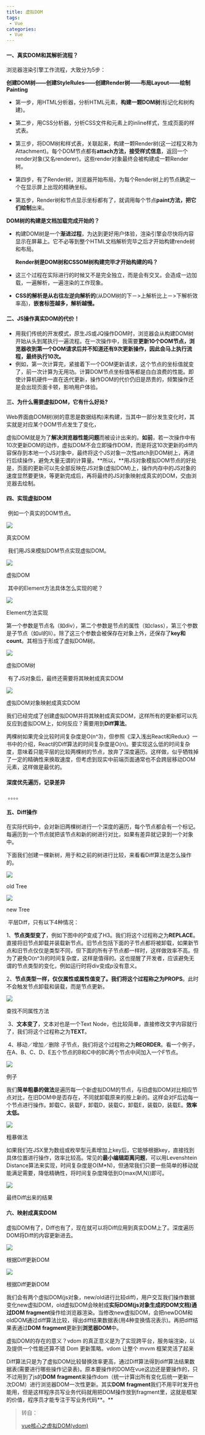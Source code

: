 ```yaml
---
title: 虚拟DOM
tags:
 - Vue
categories:
 - Vue
---
```




#### 一、真实DOM和其解析流程？ 

  浏览器渲染引擎工作流程，大致分为5步：

**创建DOM树——创建StyleRules——创建Render树——布局Layout——绘制Painting**

+  第一步，用HTML分析器，分析HTML元素，**构建一颗DOM树**(标记化和树构建)。

+  第二步，用CSS分析器，分析CSS文件和元素上的inline样式，生成页面的样式表。
+ 第三步，将DOM树和样式表，关联起来，构建一颗Render树(这一过程又称为Attachment)。每个DOM节点都有**attach方法，接受样式信息**，返回一个render对象(又名renderer)。这些render对象最终会被构建成一颗Render树。
+  第四步，有了Render树，浏览器开始布局，为每个Render树上的节点确定一个在显示屏上出现的精确坐标。
+  第五步，Render树和节点显示坐标都有了，就调用每个节点**paint方法，把它们绘制**出来。 

  **DOM树的构建是文档加载完成开始的？**

+ 构建DOM树是一个**渐进过程**，为达到更好用户体验，渲染引擎会尽快将内容显示在屏幕上。它不必等到整个HTML文档解析完毕之后才开始构建rende树和布局。

  **Render树是DOM树和CSSOM树构建完毕才开始构建的吗？**

+ 这三个过程在实际进行的时候又不是完全独立，而是会有交叉。会造成一边加载，一遍解析，一遍渲染的工作现象。

+  **CSS的解析是从右往左逆向解析的**(从DOM树的下－>上解析比上－>下解析效率高)，**嵌套标签越多，解析越慢。**

#### 二、JS操作真实DOM的代价！

+ 用我们传统的开发模式，原生JS或JQ操作DOM时，浏览器会从构建DOM树开始从头到尾执行一遍流程。在一次操作中，我需要**更新10个DOM节点，浏览器收到第一个DOM请求后并不知道还有9次更新操作，因此会马上执行流程，最终执行10次。**
+ 例如，第一次计算完，紧接着下一个DOM更新请求，这个节点的坐标值就变了，前一次计算为无用功。计算DOM节点坐标值等都是白白浪费的性能。即使计算机硬件一直在迭代更新，操作DOM的代价仍旧是昂贵的，频繁操作还是会出现页面卡顿，影响用户体验。

#### 三、为什么需要虚拟DOM，它有什么好处?

​    Web界面由DOM树(树的意思是数据结构)来构建，当其中一部分发生变化时，其实就是对应某个DOM节点发生了变化，

​    虚拟DOM就是为了**解决浏览器性能问题**而被设计出来的。**如前**，若一次操作中有10次更新DOM的动作，虚拟DOM不会立即操作DOM，而是将这10次更新的diff内容保存到本地一个JS对象中，最终将这个JS对象一次性attch到DOM树上，再进行后续操作，避免大量无谓的计算量。**所以，**用JS对象模拟DOM节点的好处是，页面的更新可以先全部反映在JS对象(虚拟DOM)上，操作内存中的JS对象的速度显然要更快，等更新完成后，再将最终的JS对象映射成真实的DOM，交由浏览器去绘制。

#### 四、实现虚拟DOM

​    例如一个真实的DOM节点。

![](./img/虚拟dom/1.png)

真实DOM

​    我们用JS来模拟DOM节点实现虚拟DOM。

![](./img/虚拟dom/2.png)

虚拟DOM

​    其中的Element方法具体怎么实现的呢？

![](./img/虚拟dom/3.png)

Element方法实现

​    第一个参数是节点名（如div），第二个参数是节点的属性（如class），第三个参数是子节点（如ul的li）。除了这三个参数会被保存在对象上外，还保存了**key和count**。其相当于形成了虚拟DOM树。

![](./img/虚拟dom/4.png)

虚拟DOM树

​    有了JS对象后，最终还需要将其映射成真实DOM

![](./img/虚拟dom/5.png)

虚拟DOM对象映射成真实DOM

​    我们已经完成了创建虚拟DOM并将其映射成真实DOM，这样所有的更新都可以先反应到虚拟DOM上，如何反应？需要用到**Diff算法**。

​    两棵树如果完全比较时间复杂度是O(n^3)，但参照《深入浅出React和Redux》一书中的介绍，React的Diff算法的时间复杂度是O(n)。要实现这么低的时间复杂度，意味着只能平层的比较两棵树的节点，放弃了深度遍历。这样做，似乎牺牲掉了一定的精确性来换取速度，但考虑到现实中前端页面通常也不会跨层移动DOM元素，这样做是最优的。

####     深度优先遍历，记录差异

​    。。。。

####     五、Diff操作

​    在实际代码中，会对新旧两棵树进行一个深度的遍历，每个节点都会有一个标记。每遍历到一个节点就把该节点和新的树进行对比，如果有差异就记录到一个对象中。

​    下面我们创建一棵新树，用于和之前的树进行比较，来看看Diff算法是怎么操作的。

![](./img/虚拟dom/6.png)

old Tree

![](./img/虚拟dom/7.png)

new Tree

​    平层Diff，只有以下4种情况：

​    1、**节点类型变了**，例如下图中的P变成了H3。我们将这个过程称之为**REPLACE**。直接将旧节点卸载并装载新节点。旧节点包括下面的子节点都将被卸载，如果新节点和旧节点仅仅是类型不同，但下面的所有子节点都一样时，这样做效率不高。但为了避免O(n^3)的时间复杂度，这样是值得的。这也提醒了开发者，应该避免无谓的节点类型的变化，例如运行时将div变成p没有意义。

​    2、**节点类型一样，仅仅属性或属性值变了。**我们将这个过程称之为**PROPS**。此时不会触发节点卸载和装载，而是节点更新。

![](./img/虚拟dom/8.png)

查找不同属性方法

​    3、**文本变了**，文本对也是一个Text Node，也比较简单，直接修改文字内容就行了，我们将这个过程称之为**TEXT**。

​    4、移动／增加／删除 子节点，我们将这个过程称之为**REORDER**。看一个例子，在A、B、C、D、E五个节点的B和C中的BC两个节点中间加入一个F节点。

![](./img/虚拟dom/9.png)



例子

​    我们**简单粗暴的做法**是遍历每一个新虚拟DOM的节点，与旧虚拟DOM对比相应节点对比，在旧DOM中是否存在，不同就卸载原来的按上新的。这样会对F后边每一个节点进行操作。卸载C，装载F，卸载D，装载C，卸载E，装载D，装载E。**效率太低。**

![](./img/虚拟dom/10.png)



粗暴做法

​    如果我们在JSX里为数组或枚举型元素增加上key后，它能够根据key，直接找到具体位置进行操作，效率比较高。常见的**最小编辑距离问题**，可以用Levenshtein Distance算法来实现，时间复杂度是O(M*N)，但通常我们只要一些简单的移动就能满足需要，降低精确性，将时间复杂度降低到O(max(M,N))即可。

![](./img/虚拟dom/11.png)

最终Diff出来的结果

#### 六、映射成真实DOM

​    虚拟DOM有了，Diff也有了，现在就可以将Diff应用到真实DOM上了。深度遍历DOM将Diff的内容更新进去。

![](./img/虚拟dom/12.png)

根据Diff更新DOM

![](./img/虚拟dom/13.png)

根据Diff更新DOM

我们会有两个虚拟DOM(js对象，new/old进行比较diff)，用户交互我们操作数据变化new虚拟DOM，old虚拟DOM会映射成**实际DOM(**js对象生成的DOM文档)通过**DOM fragment**操作给浏览器渲染。当修改new虚拟DOM，会把newDOM和oldDOM通过diff算法比较，得出diff结果数据表(用4种变换情况表示)。再把diff结果表通过**DOM** **fragment**更新到**浏览器DOM**中。

虚拟DOM的存在的意义？vdom 的真正意义是为了实现跨平台，服务端渲染，以及提供一个性能还算不错 Dom 更新策略。vdom 让整个 mvvm 框架灵活了起来

Diff算法只是为了虚拟DOM比较替换效率更高，通过Diff算法得到diff算法结果数据表(需要进行哪些操作记录表)。原本要操作的DOM在vue这边还是要操作的，只不过用到了js的**DOM** **fragment**来操作dom（统一计算出所有变化后统一更新一次DOM）进行浏览器DOM一次性更新。其实**DOM** **fragment**我们不用平时发开也能用，但是这样程序员写业务代码就用把DOM操作放到fragment里，这就是框架的价值，程序员才能专注于写业务代码**。**



> 转自：
>
> [vue核心之虚拟DOM(vdom)](https://www.jianshu.com/p/af0b398602bc)

